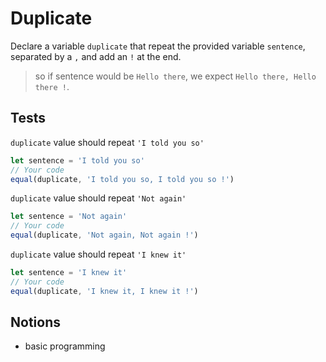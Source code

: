 # Duplicate

Declare a variable `duplicate` that repeat the provided variable `sentence`,
separated by a `,` and add an `!` at the end.

> so if sentence would be `Hello there`, we expect `Hello there, Hello there !`.

## Tests

`duplicate` value should repeat `'I told you so'`

```js
let sentence = 'I told you so'
// Your code
equal(duplicate, 'I told you so, I told you so !')
```

`duplicate` value should repeat `'Not again'`

```js
let sentence = 'Not again'
// Your code
equal(duplicate, 'Not again, Not again !')
```

`duplicate` value should repeat `'I knew it'`

```js
let sentence = 'I knew it'
// Your code
equal(duplicate, 'I knew it, I knew it !')
```

## Notions

- basic programming
